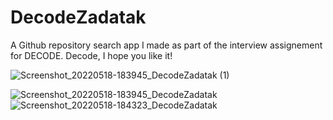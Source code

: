 # DecodeZadatak
 
A Github repository search app I made as part of the interview assignement for DECODE.
Decode, I hope you like it!

![Screenshot_20220518-183945_DecodeZadatak (1)](https://user-images.githubusercontent.com/93731591/169098461-744dd958-0682-4d34-9c75-e5529d3506e1.jpg)

![Screenshot_20220518-183945_DecodeZadatak](https://user-images.githubusercontent.com/93731591/169097583-861ab9d9-6ba8-499f-b1ce-aafba3f6c9b8.jpg)
![Screenshot_20220518-184323_DecodeZadatak](https://user-images.githubusercontent.com/93731591/169097591-5f46a71e-2a4d-4f4b-8d8b-5f85ee59389e.jpg)


